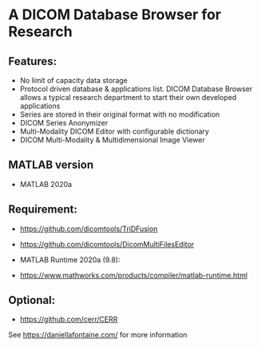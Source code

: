 # A DICOM Database Browser for Research

## Features:

* No limit of capacity data storage
* Protocol driven database & applications list. DICOM Database Browser allows a typical research department to start their own developed applications
* Series are stored in their original format with no modification 
* DICOM Series Anonymizer
* Multi-Modality DICOM Editor with configurable dictionary
* DICOM Multi-Modality & Multidimensional Image Viewer

## MATLAB version

* MATLAB 2020a

## Requirement:

* https://github.com/dicomtools/TriDFusion
* https://github.com/dicomtools/DicomMultiFilesEditor

* MATLAB Runtime 2020a (9.8):
* https://www.mathworks.com/products/compiler/matlab-runtime.html

## Optional:

* https://github.com/cerr/CERR

See https://daniellafontaine.com/ for more information